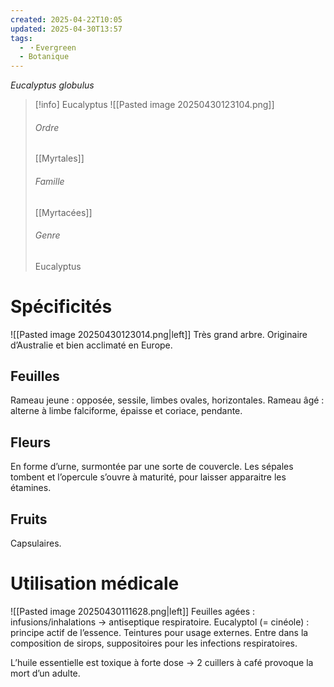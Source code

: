 ```yaml
---
created: 2025-04-22T10:05
updated: 2025-04-30T13:57
tags:
  - ・Evergreen
  - Botanique
---
```

*Eucalyptus globulus*

>[!info] Eucalyptus
> ![[Pasted image 20250430123104.png]]
> ###### Ordre
> [[Myrtales]]
> ###### Famille
> [[Myrtacées]]
> ###### Genre
> Eucalyptus

# Spécificités
![[Pasted image 20250430123014.png|left]]
Très grand arbre.
Originaire d’Australie et bien acclimaté en Europe.
## Feuilles
Rameau jeune : opposée, sessile, limbes ovales, horizontales.
Rameau âgé : alterne à limbe falciforme, épaisse et coriace, pendante.
## Fleurs
En forme d’urne, surmontée par une sorte de couvercle.
Les sépales tombent et l’opercule s’ouvre à maturité, pour laisser apparaitre les étamines.
## Fruits
Capsulaires.

# Utilisation médicale
![[Pasted image 20250430111628.png|left]]
Feuilles agées : infusions/inhalations → antiseptique respiratoire.
Eucalyptol (= cinéole) : principe actif de l’essence.
Teintures pour usage externes.
Entre dans la composition de sirops, suppositoires pour les infections respiratoires.

L’huile essentielle est toxique à forte dose → 2 cuillers à café provoque la mort d’un adulte.
